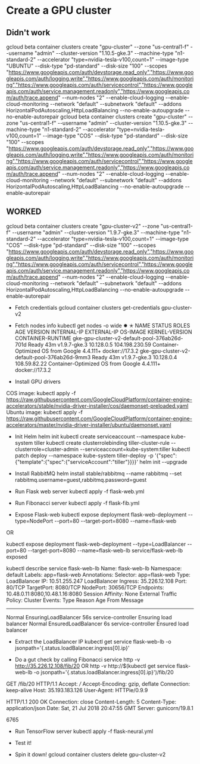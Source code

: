 # Create a GPU cluster

## Didn't work
gcloud beta container clusters create "gpu-cluster" --zone "us-central1-f" --username "admin" --cluster-version "1.10.5-gke.3" --machine-type "n1-standard-2" --accelerator "type=nvidia-tesla-v100,count=1" --image-type "UBUNTU" --disk-type "pd-standard" --disk-size "100" --scopes "https://www.googleapis.com/auth/devstorage.read_only","https://www.googleapis.com/auth/logging.write","https://www.googleapis.com/auth/monitoring","https://www.googleapis.com/auth/servicecontrol","https://www.googleapis.com/auth/service.management.readonly","https://www.googleapis.com/auth/trace.append" --num-nodes "2" --enable-cloud-logging --enable-cloud-monitoring --network "default" --subnetwork "default" --addons HorizontalPodAutoscaling,HttpLoadBalancing --no-enable-autoupgrade --no-enable-autorepair
gcloud beta container clusters create "gpu-cluster" --zone "us-central1-f" --username "admin" --cluster-version "1.10.5-gke.3" --machine-type "n1-standard-2" --accelerator "type=nvidia-tesla-v100,count=1" --image-type "COS" --disk-type "pd-standard" --disk-size "100" --scopes "https://www.googleapis.com/auth/devstorage.read_only","https://www.googleapis.com/auth/logging.write","https://www.googleapis.com/auth/monitoring","https://www.googleapis.com/auth/servicecontrol","https://www.googleapis.com/auth/service.management.readonly","https://www.googleapis.com/auth/trace.append" --num-nodes "2" --enable-cloud-logging --enable-cloud-monitoring --network "default" --subnetwork "default" --addons HorizontalPodAutoscaling,HttpLoadBalancing --no-enable-autoupgrade --enable-autorepair

## WORKED
gcloud beta container clusters create "gpu-cluster-v2" --zone "us-central1-f" --username "admin" --cluster-version "1.9.7-gke.3" --machine-type "n1-standard-2" --accelerator "type=nvidia-tesla-v100,count=1" --image-type "COS" --disk-type "pd-standard" --disk-size "100" --scopes "https://www.googleapis.com/auth/devstorage.read_only","https://www.googleapis.com/auth/logging.write","https://www.googleapis.com/auth/monitoring","https://www.googleapis.com/auth/servicecontrol","https://www.googleapis.com/auth/service.management.readonly","https://www.googleapis.com/auth/trace.append" --num-nodes "2" --enable-cloud-logging --enable-cloud-monitoring --network "default" --subnetwork "default" --addons HorizontalPodAutoscaling,HttpLoadBalancing --no-enable-autoupgrade --enable-autorepair

- Fetch credentials
gcloud container clusters get-credentials gpu-cluster-v2

- Fetch nodes info
kubectl get nodes -o wide                                                                                                                                                                                                                                             ✹ ✭
NAME                                            STATUS    ROLES     AGE       VERSION        INTERNAL-IP   EXTERNAL-IP      OS-IMAGE                             KERNEL-VERSION   CONTAINER-RUNTIME
gke-gpu-cluster-v2-default-pool-376ab26d-701d   Ready     <none>    43m       v1.9.7-gke.3   10.128.0.5    104.198.230.59   Container-Optimized OS from Google   4.4.111+         docker://17.3.2
gke-gpu-cluster-v2-default-pool-376ab26d-9mm3   Ready     <none>    43m       v1.9.7-gke.3   10.128.0.4    108.59.82.22     Container-Optimized OS from Google   4.4.111+         docker://17.3.2

- Install GPU drivers

COS image: kubectl apply -f https://raw.githubusercontent.com/GoogleCloudPlatform/container-engine-accelerators/stable/nvidia-driver-installer/cos/daemonset-preloaded.yaml
Ubuntu image: kubectl apply -f https://raw.githubusercontent.com/GoogleCloudPlatform/container-engine-accelerators/master/nvidia-driver-installer/ubuntu/daemonset.yaml


- Init Helm
helm init
kubectl create serviceaccount --namespace kube-system tiller
kubectl create clusterrolebinding tiller-cluster-rule --clusterrole=cluster-admin --serviceaccount=kube-system:tiller
kubectl patch deploy --namespace kube-system tiller-deploy -p '{"spec":{"template":{"spec":{"serviceAccount":"tiller"}}}}'
helm init --upgrade

- Install RabbitMQ
helm install stable/rabbitmq --name rabbitmq --set rabbitmq.username=guest,rabbitmq.password=guest

- Run Flask web server
kubectl apply -f flask-web.yml

- Run Fibonacci server
kubectl apply -f flask-fib.yml

- Expose Flask-web
kubectl expose deployment flask-web-deployment --type=NodePort --port=80 --target-port=8080 --name=flask-web

OR 

kubectl expose deployment flask-web-deployment --type=LoadBalancer --port=80 --target-port=8080 --name=flask-web-lb
service/flask-web-lb exposed

kubectl describe service flask-web-lb
Name:                     flask-web-lb
Namespace:                default
Labels:                   app=flask-web
Annotations:              <none>
Selector:                 app=flask-web
Type:                     LoadBalancer
IP:                       10.51.255.247
LoadBalancer Ingress:     35.226.12.108
Port:                     <unset>  80/TCP
TargetPort:               8080/TCP
NodePort:                 <unset>  30656/TCP
Endpoints:                10.48.0.11:8080,10.48.1.16:8080
Session Affinity:         None
External Traffic Policy:  Cluster
Events:
  Type    Reason                Age   From                Message
  ----    ------                ----  ----                -------
  Normal  EnsuringLoadBalancer  56s   service-controller  Ensuring load balancer
  Normal  EnsuredLoadBalancer   6s    service-controller  Ensured load balancer


- Extract the LoadBalancer IP
kubectl get service flask-web-lb -o jsonpath='{.status.loadBalancer.ingress[0].ip}'

- Do a gut check by calling Fibonacci service
http -v http://35.226.12.108/fib/20
OR 
http -v http://$(kubectl get service flask-web-lb -o jsonpath='{.status.loadBalancer.ingress[0].ip}')/fib/20

GET /fib/20 HTTP/1.1
Accept: */*
Accept-Encoding: gzip, deflate
Connection: keep-alive
Host: 35.193.183.126
User-Agent: HTTPie/0.9.9



HTTP/1.1 200 OK
Connection: close
Content-Length: 5
Content-Type: application/json
Date: Sat, 21 Jul 2018 20:47:55 GMT
Server: gunicorn/19.8.1

6765


- Run TensorFlow server
kubectl apply -f flask-neural.yml

- Test it!

- Spin it down!
gcloud container clusters delete gpu-cluster-v2

